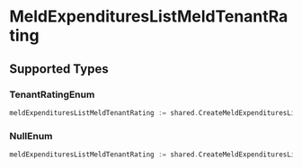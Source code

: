 # MeldExpendituresListMeldTenantRating


## Supported Types

### TenantRatingEnum

```go
meldExpendituresListMeldTenantRating := shared.CreateMeldExpendituresListMeldTenantRatingTenantRatingEnum(shared.TenantRatingEnum{/* values here */})
```

### NullEnum

```go
meldExpendituresListMeldTenantRating := shared.CreateMeldExpendituresListMeldTenantRatingNullEnum(shared.NullEnum{/* values here */})
```

